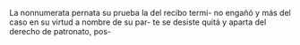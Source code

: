 La nonnumerata pernata su prueba la del recibo termi- no engañó y más del caso en su virtud a nombre de su par- te se desiste quitá y aparta del derecho de patronato, pos-